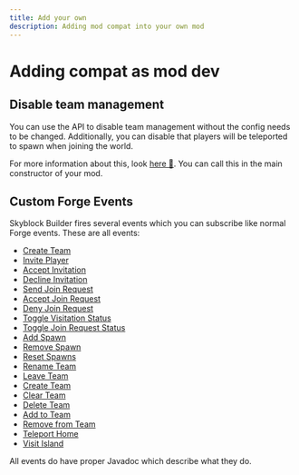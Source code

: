 ```yaml
---
title: Add your own
description: Adding mod compat into your own mod
---
```


# Adding compat as mod dev
## Disable team management
You can use the API to disable team management without the config needs to be changed. Additionally, you can disable
that players will be teleported to spawn when joining the world.

For more information about this, look
[here 🔗](https://github.com/ChaoticTrials/SkyblockBuilder/blob/1.16.x/src/main/java/de/melanx/skyblockbuilder/util/CompatHelper.java).
You can call this in the main constructor of your mod.

## Custom Forge Events
Skyblock Builder fires several events which you can subscribe like normal Forge events.
These are all events:

- [Create Team](https://github.com/ChaoticTrials/SkyblockBuilder/blob/1.16.x/src/main/java/de/melanx/skyblockbuilder/events/SkyblockCreateTeamEvent.java)
- [Invite Player](https://github.com/ChaoticTrials/SkyblockBuilder/blob/1.16.x/src/main/java/de/melanx/skyblockbuilder/events/SkyblockInvitationEvent.java#L53)
- [Accept Invitation](https://github.com/ChaoticTrials/SkyblockBuilder/blob/1.16.x/src/main/java/de/melanx/skyblockbuilder/events/SkyblockInvitationEvent.java#L74)
- [Decline Invitation](https://github.com/ChaoticTrials/SkyblockBuilder/blob/1.16.x/src/main/java/de/melanx/skyblockbuilder/events/SkyblockInvitationEvent.java#L84)
- [Send Join Request](https://github.com/ChaoticTrials/SkyblockBuilder/blob/1.16.x/src/main/java/de/melanx/skyblockbuilder/events/SkyblockJoinRequestEvent.java#L51)
- [Accept Join Request](https://github.com/ChaoticTrials/SkyblockBuilder/blob/1.16.x/src/main/java/de/melanx/skyblockbuilder/events/SkyblockJoinRequestEvent.java#L61)
- [Deny Join Request](https://github.com/ChaoticTrials/SkyblockBuilder/blob/1.16.x/src/main/java/de/melanx/skyblockbuilder/events/SkyblockJoinRequestEvent.java#L81)
- [Toggle Visitation Status](https://github.com/ChaoticTrials/SkyblockBuilder/blob/1.16.x/src/main/java/de/melanx/skyblockbuilder/events/SkyblockManageTeamEvent.java#L50)
- [Toggle Join Request Status](https://github.com/ChaoticTrials/SkyblockBuilder/blob/1.16.x/src/main/java/de/melanx/skyblockbuilder/events/SkyblockManageTeamEvent.java#L87)
- [Add Spawn](https://github.com/ChaoticTrials/SkyblockBuilder/blob/1.16.x/src/main/java/de/melanx/skyblockbuilder/events/SkyblockManageTeamEvent.java#L114)
- [Remove Spawn](https://github.com/ChaoticTrials/SkyblockBuilder/blob/1.16.x/src/main/java/de/melanx/skyblockbuilder/events/SkyblockManageTeamEvent.java#L153)
- [Reset Spawns](https://github.com/ChaoticTrials/SkyblockBuilder/blob/1.16.x/src/main/java/de/melanx/skyblockbuilder/events/SkyblockManageTeamEvent.java#L183)
- [Rename Team](https://github.com/ChaoticTrials/SkyblockBuilder/blob/1.16.x/src/main/java/de/melanx/skyblockbuilder/events/SkyblockManageTeamEvent.java#L193)
- [Leave Team](https://github.com/ChaoticTrials/SkyblockBuilder/blob/1.16.x/src/main/java/de/melanx/skyblockbuilder/events/SkyblockManageTeamEvent.java#L222)
- [Create Team](https://github.com/ChaoticTrials/SkyblockBuilder/blob/1.16.x/src/main/java/de/melanx/skyblockbuilder/events/SkyblockOpManageEvent.java#L84)
- [Clear Team](https://github.com/ChaoticTrials/SkyblockBuilder/blob/1.16.x/src/main/java/de/melanx/skyblockbuilder/events/SkyblockOpManageEvent.java#L64)
- [Delete Team](https://github.com/ChaoticTrials/SkyblockBuilder/blob/1.16.x/src/main/java/de/melanx/skyblockbuilder/events/SkyblockOpManageEvent.java#L44)
- [Add to Team](https://github.com/ChaoticTrials/SkyblockBuilder/blob/1.16.x/src/main/java/de/melanx/skyblockbuilder/events/SkyblockOpManageEvent.java#L122)
- [Remove from Team](https://github.com/ChaoticTrials/SkyblockBuilder/blob/1.16.x/src/main/java/de/melanx/skyblockbuilder/events/SkyblockOpManageEvent.java#L153)
- [Teleport Home](https://github.com/ChaoticTrials/SkyblockBuilder/blob/1.16.x/src/main/java/de/melanx/skyblockbuilder/events/SkyblockTeleportHomeEvent.java)
- [Visit Island](https://github.com/ChaoticTrials/SkyblockBuilder/blob/1.16.x/src/main/java/de/melanx/skyblockbuilder/events/SkyblockVisitEvent.java)

All events do have proper Javadoc which describe what they do.
